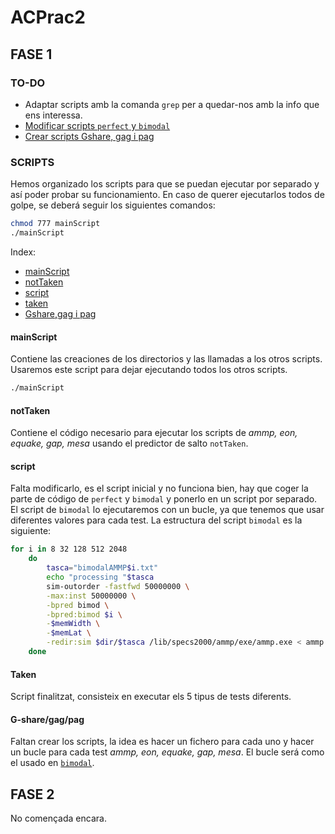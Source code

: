 # ACPrac2
## FASE 1
### TO-DO
* Adaptar scripts amb la comanda `grep` per a quedar-nos amb la info que ens interessa.
* [Modificar scripts `perfect` y `bimodal` ](#script)
* [Crear scripts Gshare, gag i pag](#g-share/gag/pag)

### SCRIPTS
Hemos organizado los scripts para que se puedan ejecutar por separado y así poder probar su funcionamiento.
En caso de querer ejecutarlos todos de golpe, se deberá seguir los siguientes comandos:
```bash
chmod 777 mainScript
./mainScript
```
Index:
* [mainScript](#mainscript)
* [notTaken](#nottaken)
* [script](#script)
* [taken](#taken)
* [Gshare,gag i pag](#g-sharegagpag)

#### mainScript
Contiene las creaciones de los directorios y las llamadas a los otros scripts.
Usaremos este script para dejar ejecutando todos los otros scripts.
```bash
./mainScript
```

#### notTaken
Contiene el código necesario para ejecutar los scripts de *ammp, eon, equake, gap, mesa* usando el predictor de salto `notTaken`.</br>

#### script
Falta modificarlo, es el script inicial y no funciona bien, hay que coger la parte de código de `perfect` y `bimodal` y ponerlo en un script por separado.</br>
El script de `bimodal` lo ejecutaremos con un bucle, ya que tenemos que usar diferentes valores para cada test. La estructura del script `bimodal` es la siguiente:
```bash
for i in 8 32 128 512 2048
	do
		tasca="bimodalAMMP$i.txt"
		echo "processing "$tasca
		sim-outorder -fastfwd 50000000 \
		-max:inst 50000000 \
		-bpred bimod \
		-bpred:bimod $i \
		-$memWidth \
		-$memLat \
		-redir:sim $dir/$tasca /lib/specs2000/ammp/exe/ammp.exe < ammp.in > $dir/ammp.out 		2> $dir/ammp.err
	done
```
#### Taken
Script finalitzat, consisteix en executar els 5 tipus de tests diferents.
#### G-share/gag/pag
Faltan crear los scripts, la idea es hacer un fichero para cada uno y hacer un bucle para cada test *ammp, eon, equake, gap, mesa*.
El bucle será como el usado en [`bimodal`](#script).

## FASE 2
No començada encara.